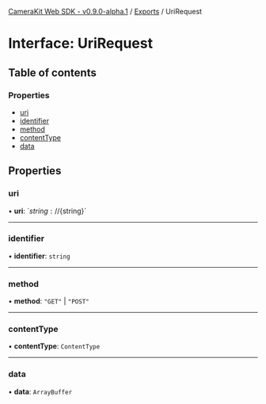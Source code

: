 [CameraKit Web SDK - v0.9.0-alpha.1](../README.md) / [Exports](../modules.md) / UriRequest

# Interface: UriRequest

## Table of contents

### Properties

- [uri](UriRequest.md#uri)
- [identifier](UriRequest.md#identifier)
- [method](UriRequest.md#method)
- [contentType](UriRequest.md#contenttype)
- [data](UriRequest.md#data)

## Properties

### uri

• **uri**: \`${string}://${string}\`

___

### identifier

• **identifier**: `string`

___

### method

• **method**: ``"GET"`` \| ``"POST"``

___

### contentType

• **contentType**: `ContentType`

___

### data

• **data**: `ArrayBuffer`
